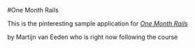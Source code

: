 #One Month Rails

This is the pinteresting sample application for
[*One Month Rails*](http://onemonthrails.com)

by Martijn van Eeden
who is right now following the course
